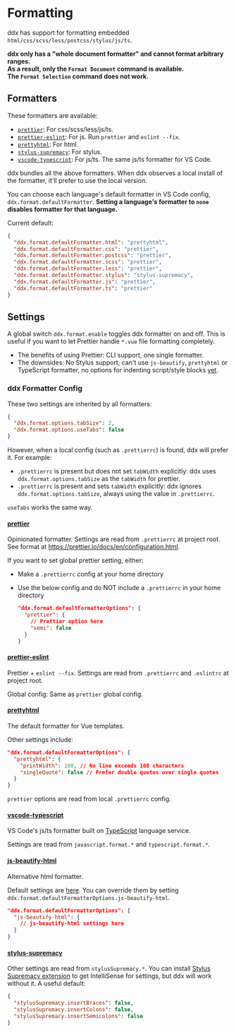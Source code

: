 # Formatting

ddx has support for formatting embedded `html/css/scss/less/postcss/stylus/js/ts`.

**ddx only has a "whole document formatter" and cannot format arbitrary ranges.**  
**As a result, only the `Format Document` command is available.**  
**The `Format Selection` command does not work.**

## Formatters

These formatters are available:

- [`prettier`](https://github.com/prettier/prettier): For css/scss/less/js/ts.
- [`prettier-eslint`](https://github.com/prettier/prettier-eslint): For js. Run `prettier` and `eslint --fix`.
- [`prettyhtml`](https://github.com/Prettyhtml/prettyhtml): For html.
- [`stylus-supremacy`](https://github.com/ThisIsManta/stylus-supremacy): For stylus.
- [`vscode-typescript`](https://github.com/Microsoft/TypeScript): For js/ts. The same js/ts formatter for VS Code.

ddx bundles all the above formatters. When ddx observes a local install of the formatter, it'll prefer to use the local version.

You can choose each language's default formatter in VS Code config, `ddx.format.defaultFormatter`.
**Setting a language's formatter to `none` disables formatter for that language.**

Current default:

```json
{
  "ddx.format.defaultFormatter.html": "prettyhtml",
  "ddx.format.defaultFormatter.css": "prettier",
  "ddx.format.defaultFormatter.postcss": "prettier",
  "ddx.format.defaultFormatter.scss": "prettier",
  "ddx.format.defaultFormatter.less": "prettier",
  "ddx.format.defaultFormatter.stylus": "stylus-supremacy",
  "ddx.format.defaultFormatter.js": "prettier",
  "ddx.format.defaultFormatter.ts": "prettier"
}
```

## Settings

A global switch `ddx.format.enable` toggles ddx formatter on and off. This is useful if you want to let Prettier handle `*.vue` file formatting completely.

- The benefits of using Prettier: CLI support, one single formatter.
- The downsides: No Stylus support, can't use `js-beautify`, `prettyhtml` or TypeScript formatter, no options for indenting script/style blocks [yet](https://github.com/prettier/prettier/issues/3888).

### ddx Formatter Config

These two settings are inherited by all formatters:

```json
{
  "ddx.format.options.tabSize": 2,
  "ddx.format.options.useTabs": false
}
```

However, when a local config (such as `.prettierrc`) is found, ddx will prefer it. For example:

- `.prettierrc` is present but does not set `tabWidth` explicitly: ddx uses `ddx.format.options.tabSize` as the `tabWidth` for prettier.
- `.prettierrc` is present and sets `tabWidth` explicitly: ddx ignores `ddx.format.options.tabSize`, always using the value in `.prettierrc`.

`useTabs` works the same way.

#### [prettier](https://prettier.io/)

Opinionated formatter. Settings are read from `.prettierrc` at project root. See format at https://prettier.io/docs/en/configuration.html.

If you want to set global prettier setting, either:

- Make a `.prettierrc` config at your home directory 
- Use the below config and do NOT include a `.prettierrc` in your home directory

  ```json
  "ddx.format.defaultFormatterOptions": {
    "prettier": {
      // Prettier option here
      "semi": false
    }
  }
  ```

#### [prettier-eslint](https://github.com/prettier/prettier-eslint)

Prettier + `eslint --fix`. Settings are read from `.prettierrc` and `.eslintrc` at project root.

Global config: Same as `prettier` global config.

#### [prettyhtml](https://github.com/Prettyhtml/prettyhtml)

The default formatter for Vue templates.

Other settings include:

```json
"ddx.format.defaultFormatterOptions": {
  "prettyhtml": {
    "printWidth": 100, // No line exceeds 100 characters
    "singleQuote": false // Prefer double quotes over single quotes
  }
}
```

`prettier` options are read from local `.prettierrc` config.

#### [vscode-typescript](https://github.com/microsoft/typescript)

VS Code's js/ts formatter built on [TypeScript](https://github.com/microsoft/typescript) language service.

Settings are read from `javascript.format.*` and `typescript.format.*`.

#### [js-beautify-html](https://github.com/beautify-web/js-beautify)

Alternative html formatter.

Default settings are [here](https://github.com/vuejs/ddx/blob/master/server/src/modes/template/services/htmlFormat.ts). You can override them by setting `ddx.format.defaultFormatterOptions.js-beautify-html`.

```json
"ddx.format.defaultFormatterOptions": {
  "js-beautify-html": {
    // js-beautify-html settings here
  }
}
```

#### [stylus-supremacy](https://thisismanta.github.io/stylus-supremacy/)

Other settings are read from `stylusSupremacy.*`. You can install [Stylus Supremacy extension](https://marketplace.visualstudio.com/items?itemName=thisismanta.stylus-supremacy) to get IntelliSense for settings, but ddx will work without it. A useful default:

```json
{
  "stylusSupremacy.insertBraces": false,
  "stylusSupremacy.insertColons": false,
  "stylusSupremacy.insertSemicolons": false
}
```

